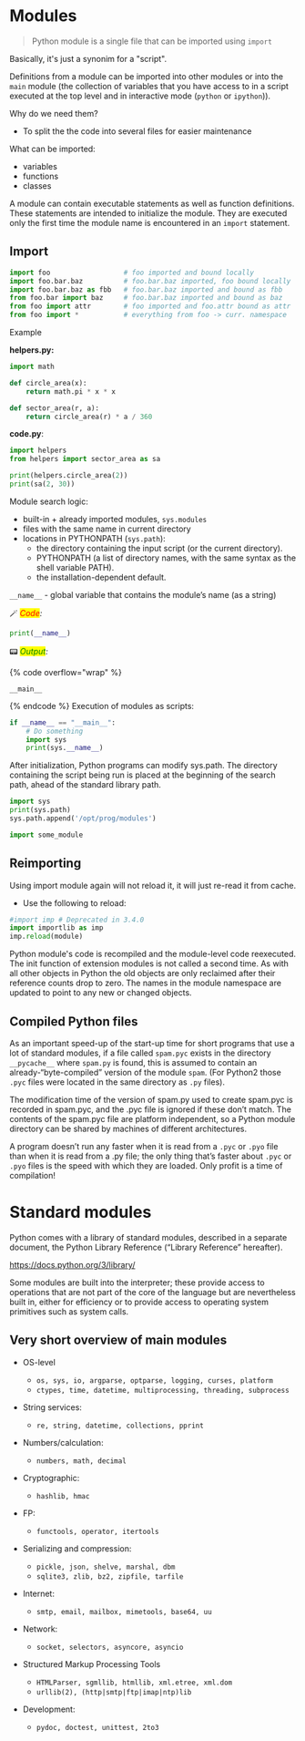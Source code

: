 # Modules

> Python module is a single file that can be imported using `import`

Basically, it's just a synonim for a "script".

Definitions from a module can be imported into other modules or into the `main` module (the collection of variables that you have access to in a script executed at the top level and in interactive mode (`python` or `ipython`)).

Why do we need them?
* To split the the code into several files for easier maintenance

What can be imported:
* variables
* functions
* classes

A module can contain executable statements as well as function definitions. These statements are intended to initialize the module. They are executed only the first time the module name is encountered in an `import` statement.

## Import

```python
import foo                  # foo imported and bound locally
import foo.bar.baz          # foo.bar.baz imported, foo bound locally
import foo.bar.baz as fbb   # foo.bar.baz imported and bound as fbb
from foo.bar import baz     # foo.bar.baz imported and bound as baz
from foo import attr        # foo imported and foo.attr bound as attr
from foo import *           # everything from foo -> curr. namespace
```

Example

**helpers.py:**

```python
import math

def circle_area(x):
    return math.pi * x * x

def sector_area(r, a):
    return circle_area(r) * a / 360
```

**code.py**:

```python
import helpers
from helpers import sector_area as sa

print(helpers.circle_area(2))
print(sa(2, 30))
```

Module search logic:
* built-in + already imported modules, `sys.modules`
* files with the same name in current directory
* locations in PYTHONPATH (`sys.path`):
    * the directory containing the input script (or the current directory).
    * PYTHONPATH (a list of directory names, with the same syntax as the shell variable PATH). 
    * the installation-dependent default.

`__name__` - global variable that contains the module’s name (as a string)


🪄 _<mark style="color:red;">Code</mark><mark style="color:green;"></mark>:_

```python
print(__name__)
```

📟 _<mark style="color:green;">Output</mark>:_

{% code overflow="wrap" %}
```
__main__
```
{% endcode %}
Execution of modules as scripts:

```python
if __name__ == "__main__":
    # Do something
    import sys
    print(sys.__name__)
```

After initialization, Python programs can modify sys.path. The directory containing the script being run is placed at the beginning of the search path, ahead of the standard library path.

```python
import sys
print(sys.path)
sys.path.append('/opt/prog/modules')

import some_module
```

## Reimporting

Using import module again will not reload it, it will just re-read it from cache.

* Use the following to reload:

```python
#import imp # Deprecated in 3.4.0
import importlib as imp
imp.reload(module)
```

Python module's code is recompiled and the module-level code reexecuted. The init function of extension modules is not called a second time. As with all other objects in Python the old objects are only reclaimed after their reference counts drop to
zero. The names in the module namespace are updated to point to any new or changed objects.

## Compiled Python files

As an important speed-up of the start-up time for short programs that use a lot of standard modules, if a file called `spam.pyc` exists in the directory `__pycache__` where `spam.py` is found, this is assumed to contain an already-“byte-compiled” version of the module `spam`. (For Python2 those `.pyc` files were located in the same directory as `.py` files).

The modification time of the version of spam.py used to create spam.pyc is recorded in spam.pyc, and the .pyc file is ignored if
these don’t match. The contents of the spam.pyc file are platform independent, so a Python module directory can be shared by machines of different architectures.

A program doesn’t run any faster when it is read from a `.pyc` or `.pyo` file than when it is read from a .py file; the only thing that’s faster about `.pyc` or `.pyo` files is the speed with which they are loaded. Only profit is a time of compilation!

# Standard modules

Python comes with a library of standard modules, described in a separate document, the Python Library Reference (“Library
Reference” hereafter). 

https://docs.python.org/3/library/

Some modules are built into the interpreter; these provide access to operations that are not part of the core of the language but are nevertheless built in, either for efficiency or to provide access to operating system primitives such as system calls.

## Very short overview of main modules

* OS-level
    * `os, sys, io, argparse, optparse, logging, curses, platform`
    * `ctypes, time, datetime, multiprocessing, threading, subprocess`
* String services:
    * `re, string, datetime, collections, pprint`
* Numbers/calculation:
    * `numbers, math, decimal`

* Cryptographic:
    * `hashlib, hmac`
* FP:
    * `functools, operator, itertools`
* Serializing and compression:
    * `pickle, json, shelve, marshal, dbm`
    * `sqlite3, zlib, bz2, zipfile, tarfile`

* Internet:
    * `smtp, email, mailbox, mimetools, base64, uu`
* Network:
    * `socket, selectors, asyncore, asyncio`
* Structured Markup Processing Tools
    * `HTMLParser, sgmllib, htmllib, xml.etree, xml.dom`
    * `urllib(2), (http|smtp|ftp|imap|ntp)lib`
* Development:
    * `pydoc, doctest, unittest, 2to3`